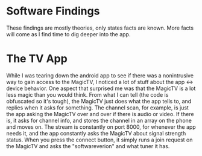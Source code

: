 # Software Findings
These findings are mostly theories, only states facts are known. More facts will come as I find time to dig deeper into the app.

# The TV App
While I was tearing down the android app to see if there was a nonintrusive way to gain access to the MagicTV, I noticed a lot of stuff about the app <-> device behavior. One aspect that surprised me was that the MagicTV is a lot less magic than you would think. From what I can tell (the code is obfuscated so it's tough), the MagicTV just does what the app tells to, and replies when it asks for something. The channel scan, for example, is just the app asking the MagicTV over and over if there is audio or video. If there is, it asks for channel info, and stores the channel in an array on the phone and moves on. The stream is constantly on port 8000, for whenever the app needs it, and the app constantly asks the MagicTV about signal strength status. When you press the connect button, it simply runs a join request on the MagicTV and asks the "softwareverion" and what tuner it has.
